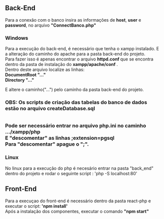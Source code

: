 <h2>Back-End</h2>
  <p> Para a conexão com o banco insira as informações de <b>host</b>, <b>user</b> e <b>password</b>, no arquivo <b>"ConnectBanco.php"</b>
<h3>Windows</h3>

<p>
  Para a execução do back-end, é necessário que tenha o xampp instalado.
  E a alteração do caminho do apache para a pasta back-end do projeto.<br/>
  Para fazer isso é apenas encontrar o arquivo <b> httpd.conf </b> que se encontra dentro da pasta de instalação do  <b> xampp/apache/conf </b>.<br/>
  Dentro deste arquivo localize as linhas:<br/>
  <b> DocumentRoot "..." </b><br/>
  <b> Directory "..." </b><br/>
  
  E altere o caminho("...") pelo caminho da pasta back-end do projeto.
  
  <h3>
    OBS: Os scripts de criação das tabelas do banco de dados estão no arquivo <b> createDatabase.sql </b>
    <p>
      <br/>
      Pode ser necessário entrar no arquivo <b> php.ini </b> no caminho <b>.../xampp/php</b><br/>
      E "descomentar" as linhas <b>;extension=pgsql</b></br>
      Para "descomentar" apague o ";".
    </p>
  </h3>
<p>

<h3>Linux</h3>

<p>
  No linux para a execução do php é necesário entrar na pasta "back_end" dentro do projeto e rodar o seguinte script : 'php -S localhost:80'
</p>

<h2>Front-End</h2>

<p>
  Para a execuçao do front-end é necessário dentro da pasta react-php e executar o script: <b>'npm install'</b><br/>
  Após a instalação dos componentes, executar o comando <b>"npm start"</b>
</p>
